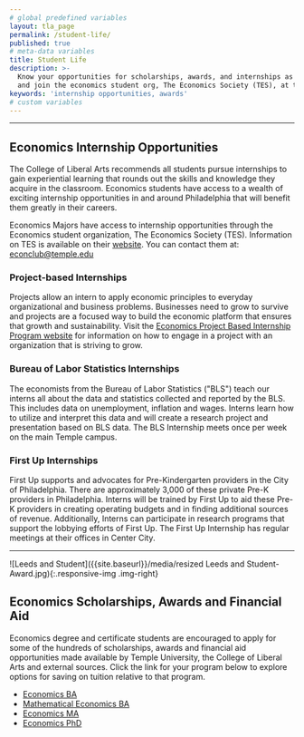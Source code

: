 ```yaml
---
# global predefined variables
layout: tla_page
permalink: /student-life/
published: true
# meta-data variables
title: Student Life
description: >-
  Know your opportunities for scholarships, awards, and internships as an Economics student at Temple University,
  and join the economics student org, The Economics Society (TES), at the College of Liberal Arts.
keywords: 'internship opportunities, awards'
# custom variables
---
```

___

## Economics Internship Opportunities
The College of Liberal Arts recommends all students pursue internships to gain experiential learning that rounds out the skills and knowledge they acquire in the classroom. Economics students have access to a wealth of exciting internship opportunities in and around Philadelphia that will benefit them greatly in their careers.

Economics Majors have access to internship opportunities through the Economics student organization, The Economics Society (TES). Information on TES is available on their [website](https://econclub.wordpress.com). You can contact them at: [econclub@temple.edu](mailto:econclub@temple.edu)

### Project-based Internships
Projects allow an intern to apply economic principles to everyday organizational and business problems.  Businesses need to grow to survive and projects are a focused way to build the economic platform that ensures that growth and sustainability. Visit the [Economics Project Based Internship Program website](https://sites.temple.edu/economicsinternships/) for information on how to engage in a project with an organization that is striving to grow.

### Bureau of Labor Statistics Internships
The economists from the Bureau of Labor Statistics ("BLS") teach our interns all about the data and statistics collected and reported by the BLS. This includes data on unemployment, inflation and wages. Interns learn how to utilize and interpret this data and will create a research project and presentation based on BLS data. The BLS Internship meets once per week on the main Temple campus.

### First Up Internships
First Up supports and advocates for Pre-Kindergarten providers in the City of Philadelphia. There are approximately 3,000 of these private Pre-K providers in Philadelphia. Interns will be trained by First Up to aid these Pre-K providers in creating operating budgets and in finding additional sources of revenue. Additionally, Interns can participate in research programs that support the lobbying efforts of First Up. The First Up Internship has regular meetings at their offices in Center City.

___

![Leeds and Student]({{site.baseurl}}/media/resized Leeds and Student- Award.jpg){:.responsive-img .img-right}
## Economics Scholarships, Awards and Financial Aid
Economics degree and certificate students are encouraged to apply for some of the hundreds of scholarships, awards and financial aid opportunities made available by Temple University, the College of Liberal Arts and external sources. Click the link for your program below to explore options for saving on tuition relative to that program.

- [Economics BA](https://www.temple.edu/academics/degree-programs/economics-major-la-econ-ba/cla-economics-ba-scholarships-financial-aid)
- [Mathematical Economics BA](https://www.temple.edu/academics/degree-programs/mathematical-economics-major-la-mecn-ba/cla-mathematical-economics-ba-scholarships)
- [Economics MA](https://www.temple.edu/academics/degree-programs/economics-ma-la-econ-ma/cla-economics-ma-scholarships)
- [Economics PhD](https://www.temple.edu/academics/schools-and-colleges/college-of-liberal-arts/cla-sociology-scholarships?p=1318)
